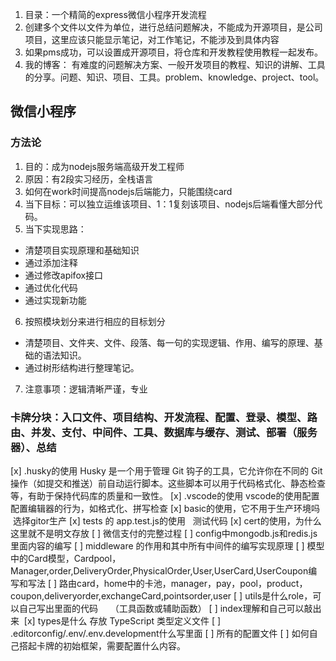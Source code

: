1. 目录：一个精简的express微信小程序开发流程
2. 创建多个文件以文件为单位，进行总结问题解决，不能成为开源项目，是公司项目，这里应该只能显示笔记，对工作笔记，不能涉及到具体内容
3. 如果pms成功，可以设置成开源项目，将仓库和开发教程使用教程一起发布。
4. 我的博客： 有难度的问题解决方案、一般开发项目的教程、知识的讲解、工具的分享。问题、知识、项目、工具。problem、knowledge、project、tool。

## 微信小程序

### 方法论

1. 目的：成为nodejs服务端高级开发工程师
2. 原因：有2段实习经历，全栈语言
3. 如何在work时间提高nodejs后端能力，只能围绕card
4. 当下目标：可以独立运维该项目、1：1复刻该项目、nodejs后端看懂大部分代码。
5. 当下实现思路：
  - 清楚项目实现原理和基础知识
  - 通过添加注释
  - 通过修改apifox接口
  - 通过优化代码
  - 通过实现新功能
6. 按照模块划分来进行相应的目标划分
  - 清楚项目、文件夹、文件、段落、每一句的实现逻辑、作用、编写的原理、基础的语法知识。
  - 通过树形结构进行整理笔记。
7. 注意事项：逻辑清晰严谨，专业

### 卡牌分块：入口文件、项目结构、开发流程、配置、登录、模型、路由、并发、支付、中间件、工具、数据库与缓存、测试、部署（服务器）、总结
[x] .husky的使用
Husky 是一个用于管理 Git 钩子的工具，它允许你在不同的 Git 操作（如提交和推送）前自动运行脚本。这些脚本可以用于代码格式化、静态检查等，有助于保持代码库的质量和一致性。
[x] .vscode的使用
vscode的使用配置配置编辑器的行为，如格式化、拼写检查
[x] basic的使用，它不用于生产环境吗   选择gitor生产
[x] tests 的 app.test.js的使用   测试代码
[x] cert的使用，为什么这里就不是明文存放
[ ] 微信支付的完整过程
[ ] config中mongodb.js和redis.js里面内容的编写
[ ] middleware 的作用和其中所有中间件的编写实现原理
[ ] 模型中的Card模型，Cardpool，Manager,order,DeliveryOrder,PhysicalOrder,User,UserCard,UserCoupon编写和写法
[ ] 路由card，home中的卡池，manager，pay，pool，product，coupon,deliveryorder,exchangeCard,pointsorder,user
[ ] utils是什么role，可以自己写出里面的代码     （工具函数或辅助函数）
[ ] index理解和自己可以敲出来 
[x] types是什么
存放 TypeScript 类型定义文件
[ ] .editorconfig/.env/.env.development什么写里面
[ ] 所有的配置文件
[ ] 如何自己搭起卡牌的初始框架，需要配置什么内容。

